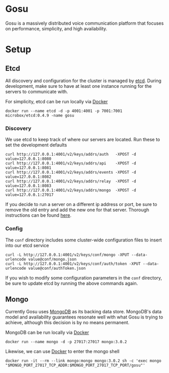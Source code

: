 # Gosu
Gosu is a massively distributed voice communication platform that focuses on performance, simplicity, and high availability.

# Setup

## Etcd
All discovery and configuration for the cluster is managed by [etcd](github.com/coreos/etcd). During development, make sure to have at least one instance running for the servers to communicate with.

For simplicity, etcd can be run locally via [Docker](docker.com)

    docker run --name etcd -d -p 4001:4001 -p 7001:7001 microbox/etcd:0.4.9 -name gosu

### Discovery

We use etcd to keep track of where our servers are located. Run these to set the development defaults

    curl http://127.0.0.1:4001/v2/keys/addrs/auth   -XPOST -d value=127.0.0.1:8080
    curl http://127.0.0.1:4001/v2/keys/addrs/api    -XPOST -d value=127.0.0.1:8081
    curl http://127.0.0.1:4001/v2/keys/addrs/events -XPOST -d value=127.0.0.1:8082
    curl http://127.0.0.1:4001/v2/keys/addrs/relay  -XPOST -d value=127.0.0.1:8083
    curl http://127.0.0.1:4001/v2/keys/addrs/mongo  -XPOST -d value=127.0.0.1:27017

 If you decide to run a server on a different ip address or port, be sure to remove the old entry and add the new one for that server. Thorough instructions can be found [here](https://github.com/coreos/etcd/blob/master/Documentation/api.md).

### Config

The `conf` directory includes some cluster-wide configuration files to insert into our etcd service

    curl -L http://127.0.0.1:4001/v2/keys/conf/mongo -XPUT --data-urlencode value@conf/mongo.json
    curl -L http://127.0.0.1:4001/v2/keys/conf/auth/token -XPUT --data-urlencode value@conf/authToken.json

If you wish to modify some configuration parameters in the `conf` directory, be sure to update etcd by running the above commands again.

## Mongo
Currently Gosu uses [MongoDB](mongodb.org) as its backing data store. MongoDB's data model and availability guarantees resonate well with what Gosu is trying to achieve, although this decision is by no means permanent.

MongoDB can be run locally via [Docker](docker.com)

    docker run --name mongo -d -p 27017:27017 mongo:3.0.2

Likewise, we can use [Docker](docker.com) to enter the mongo shell

    docker run -it --rm --link mongo:mongo mongo:3.0.2 sh -c 'exec mongo "$MONGO_PORT_27017_TCP_ADDR:$MONGO_PORT_27017_TCP_PORT/gosu"'
